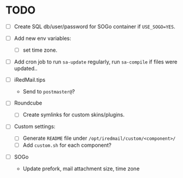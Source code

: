 # TODO

- [ ] Create SQL db/user/password for SOGo container if `USE_SOGO=YES`.
- [ ] Add new env variables:
    - [ ] set time zone.

- [ ] Add cron job to run `sa-update` regularly, run `sa-compile` if files were updated..
- [ ] iRedMail.tips
    - Send to `postmaster@`?

- [ ] Roundcube
    - [ ] Create symlinks for custom skins/plugins.

- [ ] Custom settings:
    - [ ] Generate `README` file under `/opt/iredmail/custom/<component>/`
    - [ ] Add `custom.sh` for each component?

- [ ] SOGo
    - Update prefork, mail attachment size, time zone
